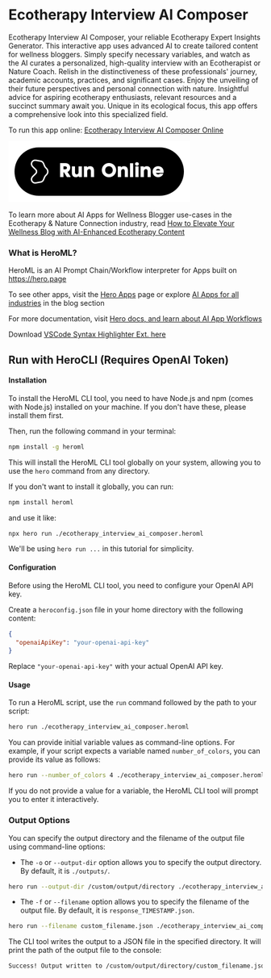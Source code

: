 # Ecotherapy Interview AI Composer

Ecotherapy Interview AI Composer, your reliable Ecotherapy Expert Insights Generator. This interactive app uses advanced AI to create tailored content for wellness bloggers. Simply specify necessary variables, and watch as the AI curates a personalized, high-quality interview with an Ecotherapist or Nature Coach. Relish in the distinctiveness of these professionals' journey, academic accounts, practices, and significant cases. Enjoy the unveiling of their future perspectives and personal connection with nature. Insightful advice for aspiring ecotherapy enthusiasts, relevant resources and a succinct summary await you. Unique in its ecological focus, this app offers a comprehensive look into this specialized field.

To run this app online: [Ecotherapy Interview AI Composer Online](https://hero.page/app/ecotherapy-interview-ai-composer-ecotherapy-expert-insights-generator/xxwZchEppjblMg37nHRY)

[![Run Ecotherapy Interview AI Composer Online](/assets/run.svg)](https://hero.page/app/ecotherapy-interview-ai-composer-ecotherapy-expert-insights-generator/xxwZchEppjblMg37nHRY)

To learn more about AI Apps for Wellness Blogger use-cases in the Ecotherapy & Nature Connection industry, read [How to Elevate Your Wellness Blog with AI-Enhanced Ecotherapy Content](https://hero.page/blog/ai/ecotherapy-and-nature-connection/how-to-elevate-your-wellness-blog-with-ai-enhanced-ecotherapy-content/170851)

### What is HeroML?
HeroML is an AI Prompt Chain/Workflow interpreter for Apps built on https://hero.page 

To see other apps, visit the [Hero Apps](https://hero.page/apps) page or explore [AI Apps for all industries](https://hero.page/blog) in the blog section

For more documentation, visit [Hero docs, and learn about AI App Workflows](https://hero.page/tutorials/introduction-to-heroml)

Download [VSCode Syntax Highlighter Ext. here](https://marketplace.visualstudio.com/items?itemName=hero-page.heroml)

## Run with HeroCLI (Requires OpenAI Token)

#### Installation

To install the HeroML CLI tool, you need to have Node.js and npm (comes with Node.js) installed on your machine. If you don't have these, please install them first. 

Then, run the following command in your terminal:

```bash
npm install -g heroml
```

This will install the HeroML CLI tool globally on your system, allowing you to use the `hero` command from any directory.

If you don't want to install it globally, you can run:

```bash
npm install heroml
```

and use it like:

```bash
npx hero run ./ecotherapy_interview_ai_composer.heroml
```

We'll be using `hero run ...` in this tutorial for simplicity.

#### Configuration

Before using the HeroML CLI tool, you need to configure your OpenAI API key. 

Create a `heroconfig.json` file in your home directory with the following content:

```json
{
  "openaiApiKey": "your-openai-api-key"
}
```

Replace `"your-openai-api-key"` with your actual OpenAI API key.

#### Usage

To run a HeroML script, use the `run` command followed by the path to your script:

```bash
hero run ./ecotherapy_interview_ai_composer.heroml
```

You can provide initial variable values as command-line options. For example, if your script expects a variable named `number_of_colors`, you can provide its value as follows:

```bash
hero run --number_of_colors 4 ./ecotherapy_interview_ai_composer.heroml
```

If you do not provide a value for a variable, the HeroML CLI tool will prompt you to enter it interactively.

### Output Options

You can specify the output directory and the filename of the output file using command-line options:

- The `-o` or `--output-dir` option allows you to specify the output directory. By default, it is `./outputs/`.

```bash
hero run --output-dir /custom/output/directory ./ecotherapy_interview_ai_composer.heroml
```

- The `-f` or `--filename` option allows you to specify the filename of the output file. By default, it is `response_TIMESTAMP.json`.

```bash
hero run --filename custom_filename.json ./ecotherapy_interview_ai_composer.heroml
```

The CLI tool writes the output to a JSON file in the specified directory. It will print the path of the output file to the console:

```bash
Success! Output written to /custom/output/directory/custom_filename.json
```


